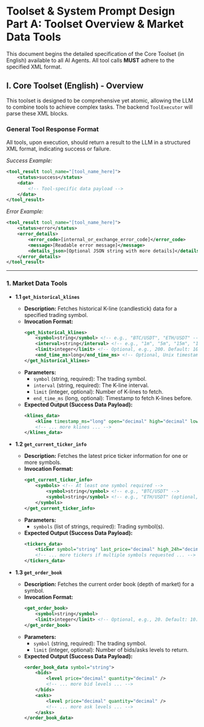 # Toolset & System Prompt Design Part A: Toolset Overview & Market Data Tools

This document begins the detailed specification of the Core Toolset (in English) available to all AI Agents. All tool calls **MUST** adhere to the specified XML format.

## I. Core Toolset (English) - Overview

This toolset is designed to be comprehensive yet atomic, allowing the LLM to combine tools to achieve complex tasks. The backend `ToolExecutor` will parse these XML blocks.

### General Tool Response Format
All tools, upon execution, should return a result to the LLM in a structured XML format, indicating success or failure.

*Success Example:*
```xml
<tool_result tool_name="[tool_name_here]">
    <status>success</status>
    <data>
        <!-- Tool-specific data payload -->
    </data>
</tool_result>
```

*Error Example:*
```xml
<tool_result tool_name="[tool_name_here]">
    <status>error</status>
    <error_details>
        <error_code>[internal_or_exchange_error_code]</error_code>
        <message>[Readable error message]</message>
        <details_json>[Optional JSON string with more details]</details_json>
    </error_details>
</tool_result>
```

---

### 1. Market Data Tools

*   **1.1 `get_historical_klines`**
    *   **Description:** Fetches historical K-line (candlestick) data for a specified trading symbol.
    *   **Invocation Format:**
        ```xml
        <get_historical_klines>
            <symbol>string</symbol> <!-- e.g., "BTC/USDT", "ETH/USDT" -->
            <interval>string</interval> <!-- e.g., "1m", "5m", "15m", "1h", "4h", "1d" -->
            <limit>integer</limit> <!-- Optional, e.g., 200. Default: 100. Max: 1000 (system defined) -->
            <end_time_ms>long</end_time_ms> <!-- Optional, Unix timestamp in milliseconds. Fetches klines before this time. -->
        </get_historical_klines>
        ```
    *   **Parameters:**
        *   `symbol` (string, required): The trading symbol.
        *   `interval` (string, required): The K-line interval.
        *   `limit` (integer, optional): Number of K-lines to fetch.
        *   `end_time_ms` (long, optional): Timestamp to fetch K-lines before.
    *   **Expected Output (Success Data Payload):**
        ```xml
        <klines_data>
            <kline timestamp_ms="long" open="decimal" high="decimal" low="decimal" close="decimal" volume="decimal" />
            <!-- ... more klines ... -->
        </klines_data>
        ```

*   **1.2 `get_current_ticker_info`**
    *   **Description:** Fetches the latest price ticker information for one or more symbols.
    *   **Invocation Format:**
        ```xml
        <get_current_ticker_info>
            <symbols> <!-- At least one symbol required -->
                <symbol>string</symbol> <!-- e.g., "BTC/USDT" -->
                <symbol>string</symbol> <!-- e.g., "ETH/USDT" (optional, for multiple) -->
            </symbols>
        </get_current_ticker_info>
        ```
    *   **Parameters:**
        *   `symbols` (list of strings, required): Trading symbol(s).
    *   **Expected Output (Success Data Payload):**
        ```xml
        <tickers_data>
            <ticker symbol="string" last_price="decimal" high_24h="decimal" low_24h="decimal" volume_24h="decimal" change_percent_24h="decimal" />
            <!-- ... more tickers if multiple symbols requested ... -->
        </tickers_data>
        ```

*   **1.3 `get_order_book`**
    *   **Description:** Fetches the current order book (depth of market) for a symbol.
    *   **Invocation Format:**
        ```xml
        <get_order_book>
            <symbol>string</symbol>
            <limit>integer</limit> <!-- Optional, e.g., 20. Default: 10. Max: 100 (system defined) -->
        </get_order_book>
        ```
    *   **Parameters:**
        *   `symbol` (string, required): The trading symbol.
        *   `limit` (integer, optional): Number of bids/asks levels to return.
    *   **Expected Output (Success Data Payload):**
        ```xml
        <order_book_data symbol="string">
            <bids>
                <level price="decimal" quantity="decimal" />
                <!-- ... more bid levels ... -->
            </bids>
            <asks>
                <level price="decimal" quantity="decimal" />
                <!-- ... more ask levels ... -->
            </asks>
        </order_book_data>